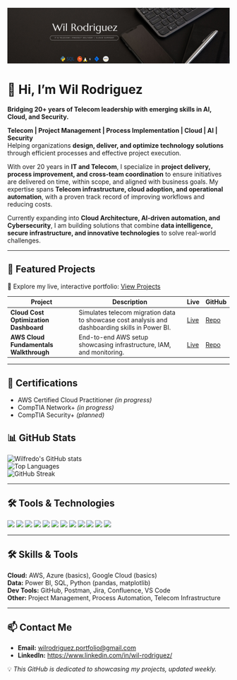![Portfolio Banner](https://raw.githubusercontent.com/wilrodriguez-portfolio/wilrodriguez-portfolio/refs/heads/main/BLack%20Minimalist%20Banner.wilrodriguezportfolio.png)

  # 👋 Hi, I’m Wil Rodriguez  
**Bridging 20+ years of Telecom leadership with emerging skills in AI, Cloud, and Security.**


**Telecom | Project Management | Process Implementation | Cloud | AI | Security**  
Helping organizations **design, deliver, and optimize technology solutions** through efficient processes and effective project execution.  

With over 20 years in **IT and Telecom**, I specialize in **project delivery, process improvement, and cross-team coordination** to ensure initiatives are delivered on time, within scope, and aligned with business goals. My expertise spans **Telecom infrastructure, cloud adoption, and operational automation**, with a proven track record of improving workflows and reducing costs.  

Currently expanding into **Cloud Architecture, AI-driven automation, and Cybersecurity**, I am building solutions that combine **data intelligence, secure infrastructure, and innovative technologies** to solve real-world challenges.  


---

## 🚀 Featured Projects  
📌 Explore my live, interactive portfolio: [View Projects](#)

| Project | Description | Live | GitHub |
|---------|-------------|------|--------|
| **Cloud Cost Optimization Dashboard** | Simulates telecom migration data to showcase cost analysis and dashboarding skills in Power BI. | [Live](#) | [Repo](#) |
| **AWS Cloud Fundamentals Walkthrough** | End-to-end AWS setup showcasing infrastructure, IAM, and monitoring. | [Live](#) | [Repo](#) |

---

## 📜 Certifications

- AWS Certified Cloud Practitioner *(in progress)*
- CompTIA Network+ *(in progress)*
- CompTIA Security+ *(planned)*


## 📊 GitHub Stats  
![Wilfredo's GitHub stats](https://github-readme-stats.vercel.app/api?username=wilrodriguez-portfolio&show_icons=true&theme=radical)  
![Top Languages](https://github-readme-stats.vercel.app/api/top-langs/?username=wilrodriguez-portfolio&layout=compact&theme=radical)  
![GitHub Streak](https://streak-stats.demolab.com?user=wilrodriguez-portfolio&theme=radical&border_radius=4.5)

---

## 🛠 Tools & Technologies
<p align="left">
  <img src="https://img.shields.io/badge/AWS-232F3E?style=for-the-badge&logo=amazon-aws&logoColor=white" />
  <img src="https://img.shields.io/badge/Power%20BI-F2C811?style=for-the-badge&logo=power-bi&logoColor=000000" />
  <img src="https://img.shields.io/badge/Postman-FF6C37?style=for-the-badge&logo=postman&logoColor=white" />
  <img src="https://img.shields.io/badge/Python-3776AB?style=for-the-badge&logo=python&logoColor=white" />
  <img src="https://img.shields.io/badge/SQL-336791?style=for-the-badge&logo=postgresql&logoColor=white" />
  <img src="https://img.shields.io/badge/Linux-FCC624?style=for-the-badge&logo=linux&logoColor=000000" />
  <img src="https://img.shields.io/badge/Jira-0052CC?style=for-the-badge&logo=jira&logoColor=white" />
  <img src="https://img.shields.io/badge/Confluence-172B4D?style=for-the-badge&logo=confluence&logoColor=white" />
  <img src="https://img.shields.io/badge/Bash-121011?style=for-the-badge&logo=gnu-bash&logoColor=white" />
  <img src="https://img.shields.io/badge/Excel-217346?style=for-the-badge&logo=microsoft-excel&logoColor=white" />
  <img src="https://img.shields.io/badge/Word-2B579A?style=for-the-badge&logo=microsoft-word&logoColor=white" />
  <img src="https://img.shields.io/badge/PowerPoint-B7472A?style=for-the-badge&logo=microsoft-powerpoint&logoColor=white" />
</p>

---

## 🛠 Skills & Tools

**Cloud:** AWS, Azure (basics), Google Cloud (basics)  
**Data:** Power BI, SQL, Python (pandas, matplotlib)  
**Dev Tools:** GitHub, Postman, Jira, Confluence, VS Code  
**Other:** Project Management, Process Automation, Telecom Infrastructure

---

## 📫 Contact Me

- **Email:** [wilrodriguez.portfolio@gmail.com](mailto:wilrodriguez.portfolio@gmail.com)  
- **LinkedIn:** https://www.linkedin.com/in/wil-rodriguez/  




💡 *This GitHub is dedicated to showcasing my projects, updated weekly.*

